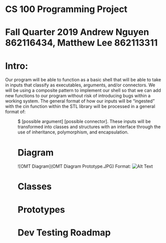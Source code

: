 # CS 100 Programming Project
# Fall Quarter 2019 Andrew Nguyen 862116434, Matthew Lee 862113311

# Intro:
Our program will be able to function as a basic shell that will be able to take in inputs that classify as executables, arguments, and/or connectors. We will be using a composite pattern to implement our shell so that we can add new functions to our program without risk of introducing bugs within a working system. The general format of how our inputs will be “ingested” with the cin function within the STL library <iostream> will be processed in a general format of: <dir name>$ <executable> [possible argument] [possible connector]. These inputs will be transformed into classes and structures with an interface through the use of inheritance, polymorphism, and encapsulation.

# Diagram
![OMT Diagram](OMT Diagram Prototype.JPG)
Format: ![Alt Text](url)

# Classes

# Prototypes

# Dev Testing Roadmap
